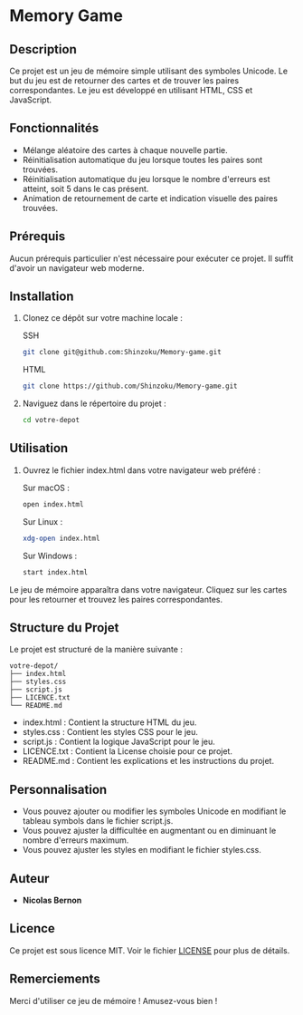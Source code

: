 # Memory Game

## Description

Ce projet est un jeu de mémoire simple utilisant des symboles Unicode. Le but du jeu est de retourner des cartes et de trouver les paires correspondantes. Le jeu est développé en utilisant HTML, CSS et JavaScript.

## Fonctionnalités

- Mélange aléatoire des cartes à chaque nouvelle partie.
- Réinitialisation automatique du jeu lorsque toutes les paires sont trouvées.
- Réinitialisation automatique du jeu lorsque le nombre d'erreurs est atteint, soit 5 dans le cas présent.
- Animation de retournement de carte et indication visuelle des paires trouvées.

## Prérequis

Aucun prérequis particulier n'est nécessaire pour exécuter ce projet. Il suffit d'avoir un navigateur web moderne.

## Installation

1. Clonez ce dépôt sur votre machine locale :

    SSH
    ```bash
    git clone git@github.com:Shinzoku/Memory-game.git
    ```

    HTML
    ```bash
    git clone https://github.com/Shinzoku/Memory-game.git
    ```

2. Naviguez dans le répertoire du projet :

    ```bash
    cd votre-depot
    ```

## Utilisation

1. Ouvrez le fichier index.html dans votre navigateur web préféré :

    Sur macOS :

    ```bash
    open index.html
    ```

    Sur Linux :

    ```bash
    xdg-open index.html
    ```

    Sur Windows :

    ```bash
    start index.html
    ```

Le jeu de mémoire apparaîtra dans votre navigateur. Cliquez sur les cartes pour les retourner et trouvez les paires correspondantes.

## Structure du Projet

Le projet est structuré de la manière suivante :

```plaintext
votre-depot/
├── index.html
├── styles.css
├── script.js
├── LICENCE.txt
└── README.md
```

+ index.html  : Contient la structure HTML du jeu.
+ styles.css  : Contient les styles CSS pour le jeu.
+ script.js   : Contient la logique JavaScript pour le jeu.
+ LICENCE.txt : Contient la License choisie pour ce projet.
+ README.md   : Contient les explications et les instructions du projet.

## Personnalisation

+ Vous pouvez ajouter ou modifier les symboles Unicode en modifiant le tableau symbols dans le fichier script.js.
+ Vous pouvez ajuster la difficultée en augmentant ou en diminuant le nombre d'erreurs maximum.
+ Vous pouvez ajuster les styles en modifiant le fichier styles.css.

## Auteur

- **Nicolas Bernon**

## Licence

Ce projet est sous licence MIT. Voir le fichier [LICENSE](https://choosealicense.com/licenses/mit/) pour plus de détails.

## Remerciements

Merci d'utiliser ce jeu de mémoire ! Amusez-vous bien !
